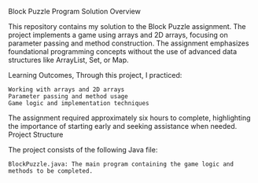 Block Puzzle Program Solution
Overview

This repository contains my solution to the Block Puzzle assignment. The project implements a game using arrays and 2D arrays, focusing on parameter passing and method construction. The assignment emphasizes foundational programming concepts without the use of advanced data structures like ArrayList, Set, or Map.

Learning Outcomes, Through this project, I practiced:

    Working with arrays and 2D arrays
    Parameter passing and method usage
    Game logic and implementation techniques

The assignment required approximately six hours to complete, highlighting the importance of starting early and seeking assistance when needed.
Project Structure

The project consists of the following Java file:

    BlockPuzzle.java: The main program containing the game logic and methods to be completed.
